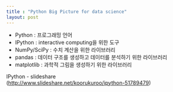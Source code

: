 ```yaml
---
title : "Python Big Picture for data science"
layout: post
---
```


- Python : 프로그래밍 언어  
- IPython : interactive computing을 위한 도구  
- NumPy/SciPy : 수치 계산을 위한 라이브러리  
- pandas : 데이터 구조를 생성하고 데이터를 분석하기 위한 라이브러리  
- matplotlib : 과학적 그림을 생성하기 위한 라이브러리  



IPython - slideshare  
(http://www.slideshare.net/koorukuroo/ipython-51789479)  

